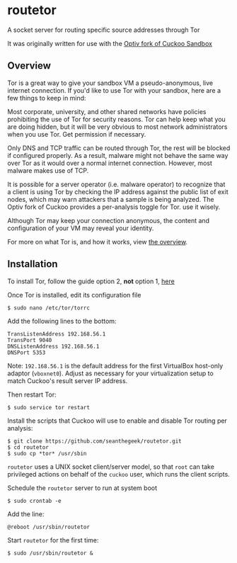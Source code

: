# routetor
A socket server for routing specific source addresses through Tor

It was originally written for use with the [Optiv fork of Cuckoo Sandbox](https://github.com/seanthegeek/routetor/edit/master/README.md)

## Overview

Tor is a great way to give your sandbox VM a pseudo-anonymous, live internet connection. If you'd like to use Tor with your sandbox, here are a few things to keep in mind:

Most corporate, university, and other shared networks have policies prohibiting the use of Tor for security reasons. Tor can help keep what you are doing hidden, but it will be very obvious to most network administrators when you use Tor. Get permission if necessary.  

Only DNS and TCP traffic can be routed through Tor, the rest will be blocked if configured properly. As a result, malware might not behave the same way over Tor as it would over a normal internet connection. However, most malware makes use of TCP.

It is possible for a server operator (i.e. malware operator) to recognize that a client is using Tor by checking the IP address against the public list of exit nodes, which may warn attackers that a sample is being analyzed. The Optiv fork of Cuckoo provides a per-analysis toggle for Tor. use it wisely.
 
Although Tor may keep your connection anonymous, the content and configuration of your VM may reveal your identity.

For more on what Tor is, and how it works, view [the overview](https://www.torproject.org/about/overview).


## Installation

To install Tor, follow the guide option 2, **not** option 1, [here](https://www.torproject.org/docs/debian.html.en) 

Once Tor is installed, edit its configuration file

    $ sudo nano /etc/tor/torrc

Add the following lines to the bottom:

    TransListenAddress 192.168.56.1
    TransPort 9040
    DNSListenAddress 192.168.56.1
    DNSPort 5353

Note: `192.168.56.1` is the default address for the first VirtualBox host-only adaptor (`vboxnet0`). Adjust as necessary for your virtualization setup to match Cuckoo's result server IP address.

Then restart Tor:

    $ sudo service tor restart

Install the scripts that Cuckoo will use to enable and disable Tor routing per analysis:

    $ git clone https://github.com/seanthegeek/routetor.git
    $ cd routetor
    $ sudo cp *tor* /usr/sbin

`routetor` uses a UNIX socket client/server model, so that `root` can take privileged actions on behalf of the `cuckoo` user, which runs the client scripts.

Schedule the `routetor` server to run at system boot

    $ sudo crontab -e

Add the line:

    @reboot /usr/sbin/routetor

Start `routetor` for the first time:

    $ sudo /usr/sbin/routetor &
